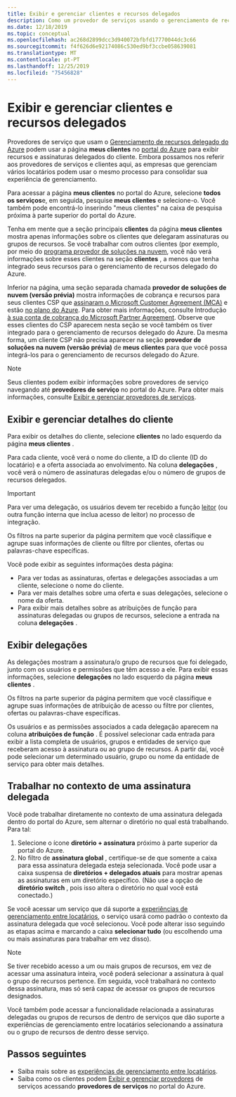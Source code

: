 ```yaml
---
title: Exibir e gerenciar clientes e recursos delegados
description: Como um provedor de serviços usando o gerenciamento de recursos delegado do Azure, você pode exibir todos os recursos e assinaturas do cliente delegado Acessando meus clientes na portal do Azure.
ms.date: 12/18/2019
ms.topic: conceptual
ms.openlocfilehash: ac268d2899dcc3d940072bfbfd17770044dc3c66
ms.sourcegitcommit: f4f626d6e92174086c530ed9bf3ccbe058639081
ms.translationtype: MT
ms.contentlocale: pt-PT
ms.lasthandoff: 12/25/2019
ms.locfileid: "75456828"
---
```

# <a name="view-and-manage-customers-and-delegated-resources"></a>Exibir e gerenciar clientes e recursos delegados

Provedores de serviço que usam o [Gerenciamento de recursos delegado do Azure](../concepts/azure-delegated-resource-management.md) podem usar a página **meus clientes** no [portal do Azure](https://portal.azure.com) para exibir recursos e assinaturas delegados do cliente. Embora possamos nos referir aos provedores de serviços e clientes aqui, as empresas que gerenciam vários locatários podem usar o mesmo processo para consolidar sua experiência de gerenciamento.

Para acessar a página **meus clientes** no portal do Azure, selecione **todos os serviços**e, em seguida, pesquise **meus clientes** e selecione-o. Você também pode encontrá-lo inserindo "meus clientes" na caixa de pesquisa próxima à parte superior do portal do Azure.

Tenha em mente que a seção principais **clientes** da página **meus clientes** mostra apenas informações sobre os clientes que delegaram assinaturas ou grupos de recursos. Se você trabalhar com outros clientes (por exemplo, por meio do [programa provedor de soluções na nuvem](https://docs.microsoft.com/partner-center/csp-overview), você não verá informações sobre esses clientes na seção **clientes** , a menos que tenha integrado seus recursos para o gerenciamento de recursos delegado do Azure.

Inferior na página, uma seção separada chamada **provedor de soluções de nuvem (versão prévia)** mostra informações de cobrança e recursos para seus clientes CSP que [assinaram o Microsoft Customer Agreement (MCA)](https://docs.microsoft.com/partner-center/confirm-customer-agreement) e estão [no plano do Azure](https://docs.microsoft.com/partner-center/azure-plan-get-started). Para obter mais informações, consulte Introdução [à sua conta de cobrança do Microsoft Partner Agreement](../../billing/mpa-overview.md). Observe que esses clientes do CSP aparecem nesta seção se você também os tiver integrado para o gerenciamento de recursos delegado do Azure. Da mesma forma, um cliente CSP não precisa aparecer na seção **provedor de soluções na nuvem (versão prévia)** de **meus clientes** para que você possa integrá-los para o gerenciamento de recursos delegado do Azure.

> [!NOTE]
> Seus clientes podem exibir informações sobre provedores de serviço navegando até **provedores de serviço** no portal do Azure. Para obter mais informações, consulte [Exibir e gerenciar provedores de serviços](view-manage-service-providers.md).

## <a name="view-and-manage-customer-details"></a>Exibir e gerenciar detalhes do cliente

Para exibir os detalhes do cliente, selecione **clientes** no lado esquerdo da página **meus clientes** .

Para cada cliente, você verá o nome do cliente, a ID do cliente (ID do locatário) e a oferta associada ao envolvimento. Na coluna **delegações** , você verá o número de assinaturas delegadas e/ou o número de grupos de recursos delegados.

> [!IMPORTANT]
> Para ver uma delegação, os usuários devem ter recebido a função [leitor](../../role-based-access-control/built-in-roles.md#reader) (ou outra função interna que inclua acesso de leitor) no processo de integração.

Os filtros na parte superior da página permitem que você classifique e agrupe suas informações de cliente ou filtre por clientes, ofertas ou palavras-chave específicas.

Você pode exibir as seguintes informações desta página:

- Para ver todas as assinaturas, ofertas e delegações associadas a um cliente, selecione o nome do cliente.
- Para ver mais detalhes sobre uma oferta e suas delegações, selecione o nome da oferta.
- Para exibir mais detalhes sobre as atribuições de função para assinaturas delegadas ou grupos de recursos, selecione a entrada na coluna **delegações** .

## <a name="view-delegations"></a>Exibir delegações

As delegações mostram a assinatura/o grupo de recursos que foi delegado, junto com os usuários e permissões que têm acesso a ele. Para exibir essas informações, selecione **delegações** no lado esquerdo da página **meus clientes** .

Os filtros na parte superior da página permitem que você classifique e agrupe suas informações de atribuição de acesso ou filtre por clientes, ofertas ou palavras-chave específicas.

Os usuários e as permissões associados a cada delegação aparecem na coluna **atribuições de função** . É possível selecionar cada entrada para exibir a lista completa de usuários, grupos e entidades de serviço que receberam acesso à assinatura ou ao grupo de recursos. A partir daí, você pode selecionar um determinado usuário, grupo ou nome da entidade de serviço para obter mais detalhes.

## <a name="work-in-the-context-of-a-delegated-subscription"></a>Trabalhar no contexto de uma assinatura delegada

Você pode trabalhar diretamente no contexto de uma assinatura delegada dentro do portal do Azure, sem alternar o diretório no qual está trabalhando. Para tal:

1. Selecione o ícone **diretório + assinatura** próximo à parte superior da portal do Azure.
2. No filtro de **assinatura global** , certifique-se de que somente a caixa para essa assinatura delegada esteja selecionada. Você pode usar a caixa suspensa de **diretórios + delegados atuais** para mostrar apenas as assinaturas em um diretório específico. (Não use a opção de **diretório switch** , pois isso altera o diretório no qual você está conectado.)

Se você acessar um serviço que dá suporte a [experiências de gerenciamento entre locatários](../concepts/cross-tenant-management-experience.md), o serviço usará como padrão o contexto da assinatura delegada que você selecionou. Você pode alterar isso seguindo as etapas acima e marcando a caixa **selecionar tudo** (ou escolhendo uma ou mais assinaturas para trabalhar em vez disso).

> [!NOTE]
> Se tiver recebido acesso a um ou mais grupos de recursos, em vez de acessar uma assinatura inteira, você poderá selecionar a assinatura à qual o grupo de recursos pertence. Em seguida, você trabalhará no contexto dessa assinatura, mas só será capaz de acessar os grupos de recursos designados.

Você também pode acessar a funcionalidade relacionada a assinaturas delegadas ou grupos de recursos de dentro de serviços que dão suporte a experiências de gerenciamento entre locatários selecionando a assinatura ou o grupo de recursos de dentro desse serviço.

## <a name="next-steps"></a>Passos seguintes

- Saiba mais sobre as [experiências de gerenciamento entre locatários](../concepts/cross-tenant-management-experience.md).
- Saiba como os clientes podem [Exibir e gerenciar provedores](view-manage-service-providers.md) de serviços acessando **provedores de serviços** no portal do Azure.
